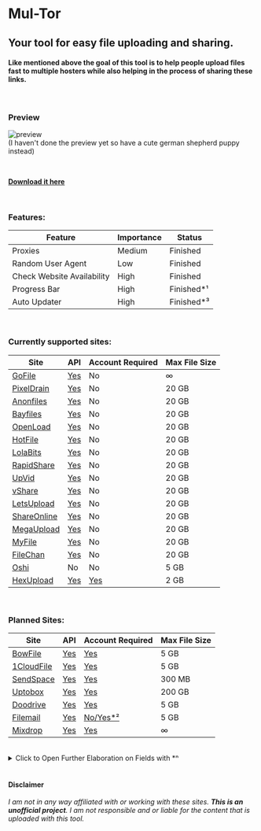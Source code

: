# Mul-Tor
## Your tool for easy file uploading and sharing.

#### Like mentioned above the goal of this tool is to help people upload files fast to multiple hosters while also helping in the process of sharing these links.

<br />

### Preview

![preview](https://github.com/Official-Husko/mul-tor/blob/master/media/preview.gif)  
(I haven't done the preview yet so have a cute german shepherd puppy instead)

<br />

[**Download it here**](https://github.com/Official-Husko/mul-tor/releases/latest)

<br />

### Features:
Feature | Importance | Status
--- | --- | ---
Proxies | Medium | Finished
Random User Agent | Low | Finished
Check Website Availability | High | Finished
Progress Bar | High | Finished*¹
Auto Updater | High | Finished*³

<br />

### Currently supported sites:
Site | API | Account Required | Max File Size
--- | --- | --- | ---
[GoFile][7] | [Yes][8] | No | ∞
[PixelDrain][1] | [Yes][2] | No | 20 GB
[Anonfiles][3] | [Yes][4] | No | 20 GB
[Bayfiles][5] | [Yes][6] | No | 20 GB
[OpenLoad][49] | [Yes][50] | No | 20 GB
[HotFile][51] | [Yes][52] | No | 20 GB
[LolaBits][53] | [Yes][54] | No | 20 GB
[RapidShare][55] | [Yes][56] | No | 20 GB
[UpVid][57] | [Yes][58] | No | 20 GB
[vShare][59] | [Yes][60] | No | 20 GB
[LetsUpload][15] | [Yes][16] | No | 20 GB
[ShareOnline][61] | [Yes][62] | No | 20 GB
[MegaUpload][63] | [Yes][64] | No | 20 GB
[MyFile][65] | [Yes][66] | No | 20 GB
[FileChan][47] | [Yes][48] | No | 20 GB
[Oshi][9] | No | No | 5 GB
[HexUpload][23] | [Yes][24] | [Yes][25] | 2 GB

<br />

### Planned Sites:
Site | API | Account Required | Max File Size
--- | --- | --- | ---
[BowFile][17] | [Yes][18] | [Yes][19] | 5 GB
[1CloudFile][20] | [Yes][21] | [Yes][22] | 5 GB
[SendSpace][26] | [Yes][27] | [Yes][28] | 300 MB
[Uptobox][33] | [Yes][34] | [Yes][35] | 200 GB
[Doodrive][36] | [Yes][37] | [Yes][38] | 5 GB
[Filemail][42] | [Yes][43] | [No/Yes*²][44] | 5 GB
[Mixdrop][29] | [Yes][30] | [Yes][30] | ∞

<br />

<details>
  <summary>Click to Open Further Elaboration on Fields with *ⁿ</summary>
  
    *1: The progress bar is currently not what i want but its still better than nothing. 
    In the future i can hopefully find a way to show the upload progress.

    *2: FileMail does not need an account but an api key which you can get for simply 
    entering your email or a temp mail (which i suggesst) and localhost as domain and
    then you can use that api key.

    *3: Currently it only checks for updates but in a later release i plan to add an 
    actual auto updater for the zip/folder version. 
    The portable edition probably won't have that feature anytime soon due to me not 
    knowing how to pull it off.

</details>

[comment]: # (Below are all links to the sites)
[0]: #
[1]: https://pixeldrain.com/
[2]: https://pixeldrain.com/api
[3]: https://anonfiles.com/
[4]: https://anonfiles.com/docs/api
[5]: https://bayfiles.com/
[6]: https://bayfiles.com/docs/api
[7]: https://gofile.io/
[8]: https://gofile.io/api
[9]: https://oshi.at/
[10]: https://multiup.org/
[11]: https://multiup.org/en/upload/from-api
[12]: https://mirrorace.com/
[13]: https://mirrorace.com/api
[14]: https://mirrorace.com/api#api_credentials
[15]: https://letsupload.cc/
[16]: https://letsupload.cc/docs/api
[17]: https://bowfile.com/
[18]: https://bowfile.com/api
[19]: https://bowfile.com/account/edit#api
[20]: https://1cloudfile.com/
[21]: https://1cloudfile.com/api
[22]: https://1cloudfile.com/account/edit#api
[23]: https://hexupload.net/
[24]: https://hexupload.docs.apiary.io/#
[25]: https://hexupload.net/?op=my_account
[26]: https://www.sendspace.com/
[27]: https://www.sendspace.com/dev_method.html
[28]: https://www.sendspace.com/dev_apikeys.html
[29]: https://mixdrop.co/
[30]: https://mixdrop.co/api/
[31]: https://1fichier.com/
[32]: https://1fichier.com/api.html
[33]: https://uptobox.com/
[34]: https://docs.uptobox.com/
[35]: https://uptobox.com/my_account
[36]: https://doodrive.com/
[37]: https://doodrive.com/dashboard/api
[38]: https://doodrive.com/dashboard/settings#settings_api
[39]: https://www.transfernow.net/
[40]: https://developers.transfernow.net/
[41]: https://www.transfernow.net/dashboard/admin/api
[42]: https://www.filemail.com/
[43]: https://www.filemail.com/apidoc
[44]: https://www.filemail.com/apidoc/ApiKey.aspx
[45]: https://files.fm/
[46]: https://files.fm/api.php
[47]: https://filechan.org/
[48]: https://filechan.org/docs/api
[49]: https://openload.cc/
[50]: https://openload.cc/docs/api
[51]: https://hotfile.io/
[52]: https://hotfile.io/docs/api
[53]: https://lolabits.se/
[54]: https://lolabits.se/docs/api
[55]: https://rapidshare.nu/
[56]: https://rapidshare.nu/docs/api
[57]: https://upvid.cc/
[58]: https://upvid.cc/docs/api
[59]: https://vshare.is/
[60]: https://vshare.is/docs/api
[61]: https://share-online.is/
[62]: https://share-online.is/docs/api
[63]: https://megaupload.nz/
[64]: https://megaupload.nz/docs/api
[65]: https://myfile.is/
[66]: https://myfile.is/docs/api

<br />

#### Disclaimer
*I am not in any way affiliated with or working with these sites. ***This is an unofficial project***. I am not responsible and or liable for the content that is uploaded with this tool.*

[//]: # (Ingore These Lines Below)
[//]: # ([MultiUp][10] | [Yes][11] | No | ∞)
[//]: # ([MirrorAce][12] | [Yes][13] | [Yes][14] | 5 GB)